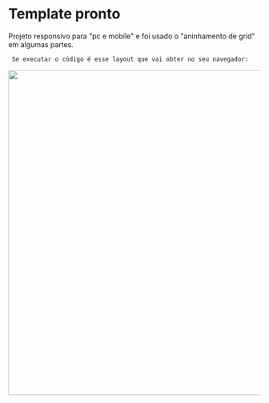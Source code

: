 # Template pronto
Projeto responsivo para "pc e mobile" e foi usado o "aninhamento de grid" em algumas partes.
```bash
 Se executar o código é esse layout que vai obter no seu navegador:
```
<p align="center">
<img src="./src/image/grid_10.gif"  width="650"/>
</p>
